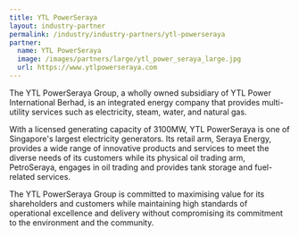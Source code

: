 ```yaml
---
title: YTL PowerSeraya
layout: industry-partner
permalink: /industry/industry-partners/ytl-powerseraya
partner:
  name: YTL PowerSeraya
  image: /images/partners/large/ytl_power_seraya_large.jpg
  url: https://www.ytlpowerseraya.com
---
```

The YTL PowerSeraya Group, a wholly owned subsidiary of YTL Power International Berhad, is an integrated energy company that provides multi-utility services such as electricity, steam, water, and natural gas.

With a licensed generating capacity of 3100MW, YTL PowerSeraya is one of Singapore's largest electricity generators. Its retail arm, Seraya Energy, provides a wide range of innovative products and services to meet the diverse needs of its customers while its physical oil trading arm, PetroSeraya, engages in oil trading and provides tank storage and fuel-related services.

The YTL PowerSeraya Group is committed to maximising value for its shareholders and customers while maintaining high standards of operational excellence and delivery without compromising its commitment to the environment and the community.
